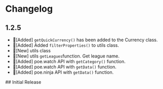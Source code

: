 # Changelog

## 1.2.5

- 🚀[Added] `getQuickCurrency()` has been added to the Currency class.
- 🚀[Added] Added `filterProperties()` to utils class.
- 🚀[New] utils class
- 🚀[New] utils `getLeagues`function. Get league name.
- 🚀[Added] poe.watch API with `getCategory()` function.
- 🚀[Added] poe.watch API with `getData()` function.
- 🚀[Added] poe.ninja API with `getData()` function.

## Initial Release